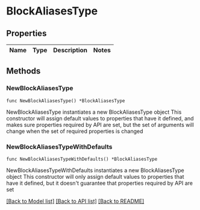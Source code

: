 # BlockAliasesType

## Properties

Name | Type | Description | Notes
------------ | ------------- | ------------- | -------------

## Methods

### NewBlockAliasesType

`func NewBlockAliasesType() *BlockAliasesType`

NewBlockAliasesType instantiates a new BlockAliasesType object
This constructor will assign default values to properties that have it defined,
and makes sure properties required by API are set, but the set of arguments
will change when the set of required properties is changed

### NewBlockAliasesTypeWithDefaults

`func NewBlockAliasesTypeWithDefaults() *BlockAliasesType`

NewBlockAliasesTypeWithDefaults instantiates a new BlockAliasesType object
This constructor will only assign default values to properties that have it defined,
but it doesn't guarantee that properties required by API are set


[[Back to Model list]](../README.md#documentation-for-models) [[Back to API list]](../README.md#documentation-for-api-endpoints) [[Back to README]](../README.md)


